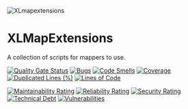 
![XLmapextensions](https://user-images.githubusercontent.com/99989323/160298401-d824b687-e21d-4859-b43c-37bb513f5a32.png)

# XLMapExtensions
A collection of scripts for mappers to use.

[![Quality Gate Status](https://sonarcloud.io/api/project_badges/measure?project=MCBTay_XLMapExtensions&metric=alert_status)](https://sonarcloud.io/summary/new_code?id=MCBTay_XLMapExtensions)
[![Bugs](https://sonarcloud.io/api/project_badges/measure?project=MCBTay_XLMapExtensions&metric=bugs)](https://sonarcloud.io/summary/new_code?id=MCBTay_XLMapExtensions)
[![Code Smells](https://sonarcloud.io/api/project_badges/measure?project=MCBTay_XLMapExtensions&metric=code_smells)](https://sonarcloud.io/summary/new_code?id=MCBTay_XLMapExtensions)
[![Coverage](https://sonarcloud.io/api/project_badges/measure?project=MCBTay_XLMapExtensions&metric=coverage)](https://sonarcloud.io/summary/new_code?id=MCBTay_XLMapExtensions)
[![Duplicated Lines (%)](https://sonarcloud.io/api/project_badges/measure?project=MCBTay_XLMapExtensions&metric=duplicated_lines_density)](https://sonarcloud.io/summary/new_code?id=MCBTay_XLMapExtensions)
[![Lines of Code](https://sonarcloud.io/api/project_badges/measure?project=MCBTay_XLMapExtensions&metric=ncloc)](https://sonarcloud.io/summary/new_code?id=MCBTay_XLMapExtensions)

[![Maintainability Rating](https://sonarcloud.io/api/project_badges/measure?project=MCBTay_XLMapExtensions&metric=sqale_rating)](https://sonarcloud.io/summary/new_code?id=MCBTay_XLMapExtensions)
[![Reliability Rating](https://sonarcloud.io/api/project_badges/measure?project=MCBTay_XLMapExtensions&metric=reliability_rating)](https://sonarcloud.io/summary/new_code?id=MCBTay_XLMapExtensions)
[![Security Rating](https://sonarcloud.io/api/project_badges/measure?project=MCBTay_XLMapExtensions&metric=security_rating)](https://sonarcloud.io/summary/new_code?id=MCBTay_XLMapExtensions)
[![Technical Debt](https://sonarcloud.io/api/project_badges/measure?project=MCBTay_XLMapExtensions&metric=sqale_index)](https://sonarcloud.io/summary/new_code?id=MCBTay_XLMapExtensions)
[![Vulnerabilities](https://sonarcloud.io/api/project_badges/measure?project=MCBTay_XLMapExtensions&metric=vulnerabilities)](https://sonarcloud.io/summary/new_code?id=MCBTay_XLMapExtensions)
